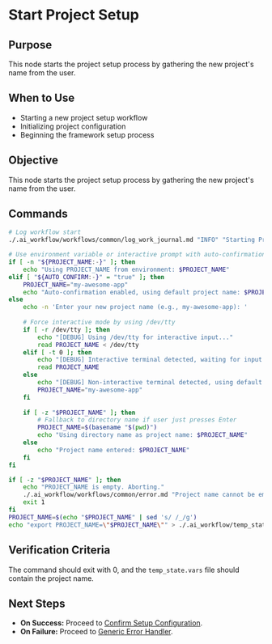 # Start Project Setup

## Purpose
This node starts the project setup process by gathering the new project's name from the user.

## When to Use
- Starting a new project setup workflow
- Initializing project configuration
- Beginning the framework setup process

## Objective
This node starts the project setup process by gathering the new project's name from the user.

## Commands
```bash
# Log workflow start
./.ai_workflow/workflows/common/log_work_journal.md "INFO" "Starting Project Setup workflow."

# Use environment variable or interactive prompt with auto-confirmation support
if [ -n "${PROJECT_NAME:-}" ]; then
    echo "Using PROJECT_NAME from environment: $PROJECT_NAME"
elif [ "${AUTO_CONFIRM:-}" = "true" ]; then
    PROJECT_NAME="my-awesome-app"
    echo "Auto-confirmation enabled, using default project name: $PROJECT_NAME"
else
    echo -n 'Enter your new project name (e.g., my-awesome-app): '
    
    # Force interactive mode by using /dev/tty
    if [ -r /dev/tty ]; then
        echo "[DEBUG] Using /dev/tty for interactive input..."
        read PROJECT_NAME < /dev/tty
    elif [ -t 0 ]; then
        echo "[DEBUG] Interactive terminal detected, waiting for input..."
        read PROJECT_NAME
    else
        echo "[DEBUG] Non-interactive terminal detected, using default..."
        PROJECT_NAME="my-awesome-app"
    fi
    
    if [ -z "$PROJECT_NAME" ]; then
        # Fallback to directory name if user just presses Enter
        PROJECT_NAME=$(basename "$(pwd)")
        echo "Using directory name as project name: $PROJECT_NAME"
    else
        echo "Project name entered: $PROJECT_NAME"
    fi
fi

if [ -z "$PROJECT_NAME" ]; then
    echo "PROJECT_NAME is empty. Aborting."
    ./.ai_workflow/workflows/common/error.md "Project name cannot be empty."
    exit 1
fi
PROJECT_NAME=$(echo "$PROJECT_NAME" | sed 's/ /_/g')
echo "export PROJECT_NAME=\"$PROJECT_NAME\"" > ./.ai_workflow/temp_state.vars
```


## Verification Criteria
The command should exit with 0, and the `temp_state.vars` file should contain the project name.

## Next Steps
- **On Success:** Proceed to [Confirm Setup Configuration](./02_confirm_setup.md).
- **On Failure:** Proceed to [Generic Error Handler](../../common/error.md).
